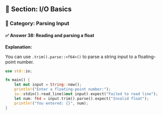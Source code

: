## 📘 Section: I/O Basics  
### 🔹 Category: Parsing Input  
#### ✅ Answer 38: Reading and parsing a float

**Explanation:**

You can use `.trim().parse::<f64>()` to parse a string input to a floating-point number.

```rust
use std::io;

fn main() {
    let mut input = String::new();
    println!("Enter a floating-point number:");
    io::stdin().read_line(&mut input).expect("Failed to read line");
    let num: f64 = input.trim().parse().expect("Invalid float");
    println!("You entered: {}", num);
}
```
